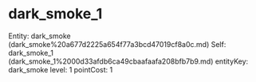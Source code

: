 # dark_smoke_1

Entity: dark_smoke (dark_smoke%20a677d2225a654f77a3bcd47019cf8a0c.md)
Self: dark_smoke_1 (dark_smoke_1%2000d33afdb6ca49cbaafaafa208bfb7b9.md)
entityKey: dark_smoke
level: 1
pointCost: 1

[](Untitled%200543eacbcdb544b4afc9fd37800e5f41.md)